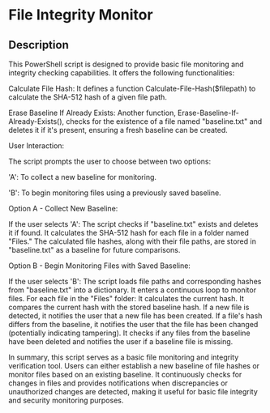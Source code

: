 <h1>File Integrity Monitor</h1>


<h2>Description</h2>
This PowerShell script is designed to provide basic file monitoring and integrity checking capabilities. It offers the following functionalities:

Calculate File Hash: It defines a function Calculate-File-Hash($filepath) to calculate the SHA-512 hash of a given file path.

Erase Baseline If Already Exists: Another function, Erase-Baseline-If-Already-Exists(), checks for the existence of a file named "baseline.txt" and deletes it if it's present, ensuring a fresh baseline can be created.

User Interaction:

The script prompts the user to choose between two options:

'A': To collect a new baseline for monitoring.

'B': To begin monitoring files using a previously saved baseline.

Option A - Collect New Baseline:

If the user selects 'A':
The script checks if "baseline.txt" exists and deletes it if found.
It calculates the SHA-512 hash for each file in a folder named "Files."
The calculated file hashes, along with their file paths, are stored in "baseline.txt" as a baseline for future comparisons.

Option B - Begin Monitoring Files with Saved Baseline:

If the user selects 'B':
The script loads file paths and corresponding hashes from "baseline.txt" into a dictionary.
It enters a continuous loop to monitor files.
For each file in the "Files" folder:
It calculates the current hash.
It compares the current hash with the stored baseline hash.
If a new file is detected, it notifies the user that a new file has been created.
If a file's hash differs from the baseline, it notifies the user that the file has been changed (potentially indicating tampering).
It checks if any files from the baseline have been deleted and notifies the user if a baseline file is missing.

In summary, this script serves as a basic file monitoring and integrity verification tool. Users can either establish a new baseline of file hashes or monitor files based on an existing baseline. It continuously checks for changes in files and provides notifications when discrepancies or unauthorized changes are detected, making it useful for basic file integrity and security monitoring purposes.
<br />




<!--
 ```diff
- text in red
+ text in green
! text in orange
# text in gray
@@ text in purple (and bold)@@
```
--!>
